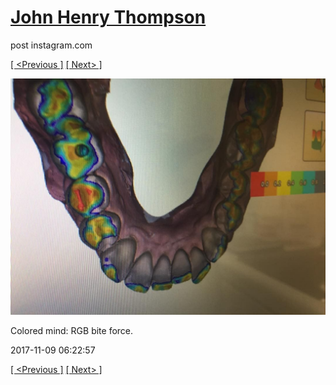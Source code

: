 # [John Henry Thompson](../README.md)
post instagram.com

[[ <Previous ]](2017-11-09-1.md) [[ Next> ]](2017-11-08-1.md)

[![](../media/2017-11-09/Colored-mind-RGB-bite-force.jpg)](../README.md)

Colored mind: RGB bite force.

2017-11-09 06:22:57

[[ <Previous ]](2017-11-09-1.md) [[ Next> ]](2017-11-08-1.md)